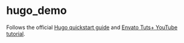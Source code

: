# hugo_demo

Follows the official [Hugo quickstart guide](https://gohugo.io/getting-started/quick-start/) and [Envato Tuts+ YouTube tutorial](https://www.youtube.com/watch?v=hjD9jTi_DQ4).
